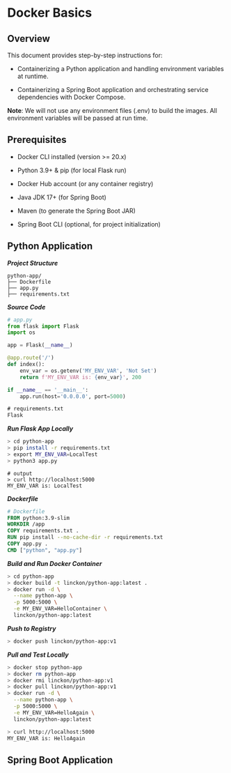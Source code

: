 # Docker Basics

## Overview

This document provides step-by-step instructions for:

- Containerizing a Python application and handling environment variables at runtime.

- Containerizing a Spring Boot application and orchestrating service dependencies with Docker Compose.

**Note**: We will not use any environment files (.env) to build the images. All environment variables will be passed at run time.

## Prerequisites

- Docker CLI installed (version >= 20.x)

- Python 3.9+ & pip (for local Flask run)

- Docker Hub account (or any container registry)

- Java JDK 17+ (for Spring Boot)

- Maven (to generate the Spring Boot JAR)

- Spring Boot CLI (optional, for project initialization)

## Python Application

***Project Structure***

```tree
python-app/
├── Dockerfile
├── app.py
├── requirements.txt

```
***Source Code***

```python
# app.py
from flask import Flask
import os

app = Flask(__name__)

@app.route('/')
def index():
    env_var = os.getenv('MY_ENV_VAR', 'Not Set')
    return f'MY_ENV_VAR is: {env_var}', 200

if __name__ == '__main__':
    app.run(host='0.0.0.0', port=5000)
```
```txt
# requirements.txt
Flask
```
***Run Flask App Locally***
```bash
> cd python-app
> pip install -r requirements.txt
> export MY_ENV_VAR=LocalTest
> python3 app.py
```

```
# output
> curl http://localhost:5000
MY_ENV_VAR is: LocalTest
```
***Dockerfile***

```dockerfile
# Dockerfile
FROM python:3.9-slim
WORKDIR /app
COPY requirements.txt .
RUN pip install --no-cache-dir -r requirements.txt
COPY app.py .
CMD ["python", "app.py"]
```

***Build and Run Docker Container***

```bash
> cd python-app
> docker build -t linckon/python-app:latest .
> docker run -d \
  --name python-app \
  -p 5000:5000 \
  -e MY_ENV_VAR=HelloContainer \
  linckon/python-app:latest
```

***Push to Registry***
```bash
> docker push linckon/python-app:v1
```
***Pull and Test Locally***
```bash
> docker stop python-app
> docker rm python-app
> docker rmi linckon/python-app:v1
> docker pull linckon/python-app:v1
> docker run -d \
  --name python-app \
  -p 5000:5000 \
  -e MY_ENV_VAR=HelloAgain \
  linckon/python-app:latest
```
```bash
> curl http://localhost:5000
MY_ENV_VAR is: HelloAgain
```
## Spring Boot Application

